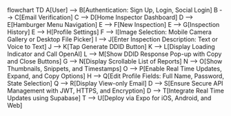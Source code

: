 flowchart TD
    A[User] --> B[Authentication: Sign Up, Login, Social Login]
    B --> C[Email Verification]
    C --> D[Home Inspector Dashboard]
    D --> E[Hamburger Menu Navigation]
    E --> F[New Inspection]
    E --> G[Inspection History]
    E --> H[Profile Settings]
    F --> I[Image Selection: Mobile Camera Gallery or Desktop File Picker]
    I --> J[Enter Inspection Description: Text or Voice to Text]
    J --> K[Tap Generate DDID Button]
    K --> L[Display Loading Indicator and Call OpenAI]
    L --> M[Show DDID Response Pop-up with Copy and Close Buttons]
    G --> N[Display Scrollable List of Reports]
    N --> O[Show Thumbnails, Snippets, and Timestamps]
    O --> P[Enable Real Time Updates, Expand, and Copy Options]
    H --> Q[Edit Profile Fields: Full Name, Password, State Selection]
    Q --> R[Display View-only Email]
    D --> S[Ensure Secure API Management with JWT, HTTPS, and Encryption]
    D --> T[Integrate Real Time Updates using Supabase]
    T --> U[Deploy via Expo for iOS, Android, and Web]